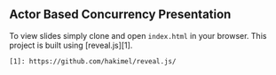 ## Actor Based Concurrency Presentation

To view slides simply clone and open `index.html` in your browser. This project is built
using [reveal.js][1].



    [1]: https://github.com/hakimel/reveal.js/